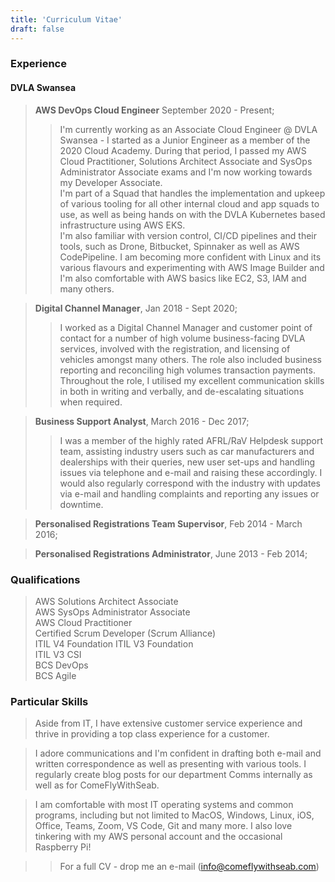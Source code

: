 ```yaml
---
title: 'Curriculum Vitae'
draft: false
---
```


### Experience

#### DVLA Swansea

> **AWS DevOps Cloud Engineer** September 2020 - Present;
>> I'm currently working as an Associate Cloud Engineer @ DVLA Swansea - I started as a Junior Engineer as a member of the 2020 Cloud Academy.
During that period, I passed my AWS Cloud Practitioner, Solutions Architect Associate and SysOps Administrator Associate exams and I'm now working towards my Developer Associate.  
I'm part of a Squad that handles the implementation and upkeep of various tooling for all other internal cloud and app squads to use, as well as being hands on with the DVLA Kubernetes based infrastructure using AWS EKS.  
I'm also familiar with version control, CI/CD pipelines and their tools, such as Drone, Bitbucket, Spinnaker as well as AWS CodePipeline.
I am becoming more confident with Linux and its various flavours and experimenting with AWS Image Builder and I'm also comfortable with AWS basics like EC2, S3, IAM and many others.

> **Digital Channel Manager**, Jan 2018 - Sept 2020;
>> I worked as a Digital Channel Manager and customer point of contact for a number of high volume business-facing DVLA services, involved with the registration, and licensing of vehicles amongst many others. The role also included business reporting and reconciling high volumes transaction payments. 
Throughout the role, I utilised my excellent communication skills in both in writing and verbally, and de-escalating situations when required. 

> **Business Support Analyst**, March 2016 - Dec 2017;
>> I was a member of the highly rated AFRL/RaV Helpdesk support team, assisting industry users such as car manufacturers and dealerships with their queries, new user set-ups and handling issues via telephone and e-mail and raising these accordingly. I would also regularly correspond with the industry with updates via e-mail and handling complaints and reporting any issues or downtime.

> **Personalised Registrations Team Supervisor**, Feb 2014 - March 2016;
<!-- >> Subject matter expert for Personalised Registrations, provided guidance to staff, training for new starters as well as carrying out checking and casework duties as required. Reported volumes of work completed and issued work to team. Also deputised regularly as Line Manager for a number of the teams. Attended senior management meetings and cascaded updates accordingly.  -->

> **Personalised Registrations Administrator**, June 2013 - Feb 2014;
<!-- >> Processed documents from the general public and keying applications for Personalised Registration transactions. -->

<!-- #### ASDA Swansea

> **Home Shopping Delivery Driver** 
>> Delivered goods to ASDA online grocery customers all across South West Wales. Required particular care with van checks and inspections as well as driving swiftly but courteously and providing a first class customer service at the doorstep.  
Also a RoSPA assessed and qualified driver and trained to assess other drivers in the department for regular proficiency checks as well as reviewing new drivers as part of their interview process.  -->

### Qualifications

> AWS Solutions Architect Associate  
AWS SysOps Administrator Associate  
AWS Cloud Practitioner  
Certified Scrum Developer (Scrum Alliance)  
ITIL V4 Foundation
ITIL V3 Foundation  
ITIL V3 CSI  
BCS DevOps  
BCS Agile  
<!-- NVQ Level 2 in Business Administration  
HND in Popular Music  
9 GCSEs at Grades A*-B -->

### Particular Skills

>Aside from IT, I have extensive customer service experience and thrive in providing a top class experience for a customer.

>I adore communications and I'm confident in drafting both e-mail and written correspondence as well as presenting with various tools. I regularly create blog posts for our department Comms internally as well as for ComeFlyWithSeab.

> I am comfortable with most IT operating systems and common programs, including but not limited to MacOS, Windows, Linux, iOS, Office, Teams, Zoom, VS Code, Git and many more. I also love tinkering with my AWS personal account and the occasional Raspberry Pi!

>> For a full CV - drop me an e-mail (info@comeflywithseab.com)